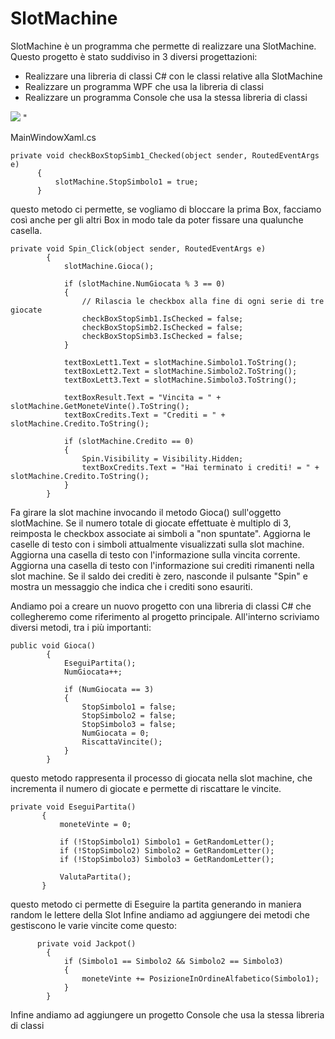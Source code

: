 # SlotMachine
SlotMachine è un programma che permette di realizzare una SlotMachine.
Questo progetto è stato suddiviso in 3 diversi progettazioni:
- Realizzare una libreria di classi C# con le classi relative alla SlotMachine
- Realizzare un programma WPF che usa la libreria di classi
- Realizzare un programma Console che usa la stessa libreria di classi

<img src="https://github.com/Nicomont1906/SlotMachine/assets/127590621/3cf12f36-af38-48ff-8252-c12db867469c">
"

  MainWindowXaml.cs
  ```
  private void checkBoxStopSimb1_Checked(object sender, RoutedEventArgs e)
        {
            slotMachine.StopSimbolo1 = true;
        }
  ```
  questo metodo ci permette, se vogliamo di bloccare la prima Box, facciamo così anche per gli altri Box in modo tale da poter fissare una qualunche casella.
```
private void Spin_Click(object sender, RoutedEventArgs e)
        {
            slotMachine.Gioca();

            if (slotMachine.NumGiocata % 3 == 0)
            {
                // Rilascia le checkbox alla fine di ogni serie di tre giocate
                checkBoxStopSimb1.IsChecked = false;
                checkBoxStopSimb2.IsChecked = false;
                checkBoxStopSimb3.IsChecked = false;
            }

            textBoxLett1.Text = slotMachine.Simbolo1.ToString();
            textBoxLett2.Text = slotMachine.Simbolo2.ToString();
            textBoxLett3.Text = slotMachine.Simbolo3.ToString();

            textBoxResult.Text = "Vincita = " + slotMachine.GetMoneteVinte().ToString();
            textBoxCredits.Text = "Crediti = " + slotMachine.Credito.ToString();

            if (slotMachine.Credito == 0)
            {
                Spin.Visibility = Visibility.Hidden;
                textBoxCredits.Text = "Hai terminato i crediti! = " + slotMachine.Credito.ToString();
            }
        }
```


Fa girare la slot machine invocando il metodo Gioca() sull'oggetto slotMachine.
Se il numero totale di giocate effettuate è multiplo di 3, reimposta le checkbox associate ai simboli a "non spuntate".
Aggiorna le caselle di testo con i simboli attualmente visualizzati sulla slot machine.
Aggiorna una casella di testo con l'informazione sulla vincita corrente.
Aggiorna una casella di testo con l'informazione sui crediti rimanenti nella slot machine.
Se il saldo dei crediti è zero, nasconde il pulsante "Spin" e mostra un messaggio che indica che i crediti sono esauriti.

Andiamo poi a creare un nuovo progetto con una libreria di classi C# che collegheremo come riferimento al progetto principale. All'interno scriviamo diversi metodi, tra i più importanti:
```
public void Gioca()
        {
            EseguiPartita();
            NumGiocata++;

            if (NumGiocata == 3)
            {
                StopSimbolo1 = false;
                StopSimbolo2 = false;
                StopSimbolo3 = false;
                NumGiocata = 0;
                RiscattaVincite();
            }
        }
```
 questo metodo rappresenta il processo di giocata nella slot machine, che incrementa il numero di giocate e permette di riscattare le vincite. 

 ```
 private void EseguiPartita()
        {
            moneteVinte = 0;

            if (!StopSimbolo1) Simbolo1 = GetRandomLetter();
            if (!StopSimbolo2) Simbolo2 = GetRandomLetter();
            if (!StopSimbolo3) Simbolo3 = GetRandomLetter();

            ValutaPartita();
        }
```
questo metodo ci permette di Eseguire la partita generando in maniera random le lettere della Slot 
Infine andiamo ad aggiungere dei metodi che gestiscono le varie vincite come questo:
```
      private void Jackpot()
        {
            if (Simbolo1 == Simbolo2 && Simbolo2 == Simbolo3)
            {
                moneteVinte += PosizioneInOrdineAlfabetico(Simbolo1);
            }
        }
```

Infine andiamo ad aggiungere un progetto Console che usa la stessa libreria di classi

